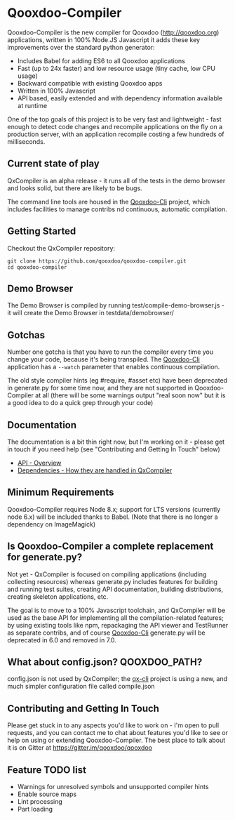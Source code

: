 # Qooxdoo-Compiler

Qooxdoo-Compiler is the new compiler for Qooxdoo (http://qooxdoo.org) applications, written in 100% Node.JS Javascript it adds these key 
improvements over the standard python generator:

* Includes Babel for adding ES6 to all Qooxdoo applications 
* Fast (up to 24x faster) and low resource usage (tiny cache, low CPU usage)
* Backward compatible with existing Qooxdoo apps
* Written in 100% Javascript
* API based, easily extended and with dependency information available at runtime

One of the top goals of this project is to be very fast and lightweight - fast enough to detect code changes and recompile  applications on the fly on a production server, with an application recompile costing a few hundreds of milliseconds.


## Current state of play
QxCompiler is an alpha release - it runs all of the tests in the demo browser and looks solid, but there are likely to
be bugs.

The command line tools are housed in the [Qooxdoo-Cli](https://github.com/qooxdoo/qooxdoo-cli) project, which includes facilities to manage contribs nd continuous, automatic compilation.


## Getting Started
Checkout the QxCompiler repository:

```
git clone https://github.com/qooxdoo/qooxdoo-compiler.git
cd qooxdoo-compiler
```



## Demo Browser
The Demo Browser is compiled by running test/compile-demo-browser.js - it will create the Demo Browser in testdata/demobrowser/


## Gotchas
Number one gotcha is that you have to run the compiler every time you change your code, because it's being transpiled.
The [Qooxdoo-Cli](https://github.com/qooxdoo/qooxdoo-cli) application has a `--watch` parameter that enables continuous compilation.

The old style compiler hints (eg #require, #asset etc) have been deprecated in generate.py for some time now, and they
are not supported in Qooxdoo-Compiler at all (there will be some warnings output "real soon now" but it is a good idea to do a quick grep through your code)


## Documentation
The documentation is a bit thin right now, but I'm working on it - please get in touch if you need help (see 
"Contributing and Getting In Touch" below)
* [API - Overview](docs/API.md)
* [Dependencies - How they are handled in QxCompiler](docs/Dependencies.md)


## Minimum Requirements
Qooxdoo-Compiler requires Node 8.x; support for LTS versions (currently node 6.x) will be included thanks to Babel.  (Note that there is no longer a dependency on ImageMagick)


## Is Qooxdoo-Compiler a complete replacement for generate.py?
Not yet - QxCompiler is focused on compiling applications (including collecting resources) whereas generate.py includes features for building and running test suites, creating API documentation, building distributions, creating skeleton applications, etc.

The goal is to move to a 100% Javascript toolchain, and QxCompiler will be used as the base API for implementing all the compilation-related features; by using existing tools like npm, repackaging the API viewer and TestRunner as separate contribs, and of course [Qooxdoo-Cli](https://github.com/qooxdoo/qooxdoo-cli) generate.py will be deprecated in 6.0 and removed in 7.0.


## What about config.json?  QOOXDOO_PATH?
config.json is not used by QxCompiler; the [qx-cli](https://github.com/qooxdoo/qx-cli) project is using a new, and much simpler configuration file called compile.json


## Contributing and Getting In Touch
Please get stuck in to any aspects you'd like to work on - I'm open to pull requests, and you can contact me to chat 
about features you'd like to see or help on using or extending Qooxdoo-Compiler.  The best place to talk about it is on Gitter at https://gitter.im/qooxdoo/qooxdoo


## Feature TODO list
* Warnings for unresolved symbols and unsupported compiler hints
* Enable source maps
* Lint processing
* Part loading

